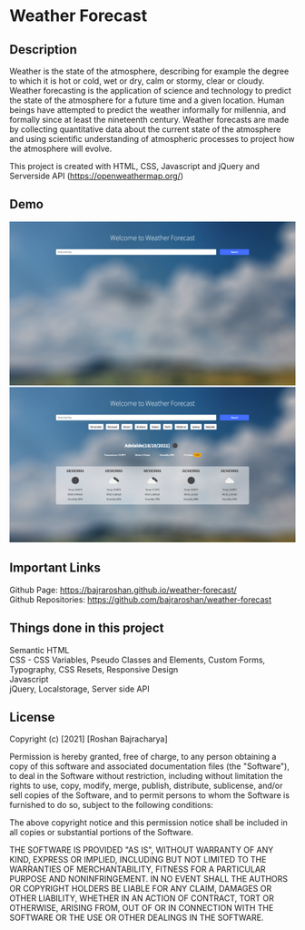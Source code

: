 # Weather Forecast

## Description
Weather is the state of the atmosphere, describing for example the degree to which it is hot or cold, wet or dry, calm or stormy, clear or cloudy. Weather forecasting is the application of science and technology to predict the state of the atmosphere for a future time and a given location. Human beings have attempted to predict the weather informally for millennia, and formally since at least the nineteenth century. Weather forecasts are made by collecting quantitative data about the current state of the atmosphere and using scientific understanding of atmospheric processes to project how the atmosphere will evolve. 

This project is created with HTML, CSS, Javascript and jQuery and Serverside API (https://openweathermap.org/)

## Demo
![Empty Weather Forecast Page](https://github.com/bajraroshan/weather-forecast/blob/master/assets/images/weather-forecast-empty.png)
![Weather Forecast Page with data](https://github.com/bajraroshan/weather-forecast/blob/master/assets/images/weather-forecast-with-data.png)


## Important Links
Github Page: https://bajraroshan.github.io/weather-forecast/<br/>
Github Repositories: https://github.com/bajraroshan/weather-forecast

## Things done in this project
Semantic HTML<br/>
CSS - CSS Variables, Pseudo Classes and Elements, Custom Forms, Typography, CSS Resets, Responsive Design<br/>
Javascript<br />
jQuery,
Localstorage,
Server side API

## License
Copyright (c) [2021] [Roshan Bajracharya]

Permission is hereby granted, free of charge, to any person obtaining a copy
of this software and associated documentation files (the "Software"), to deal
in the Software without restriction, including without limitation the rights
to use, copy, modify, merge, publish, distribute, sublicense, and/or sell
copies of the Software, and to permit persons to whom the Software is
furnished to do so, subject to the following conditions:

The above copyright notice and this permission notice shall be included in all
copies or substantial portions of the Software.

THE SOFTWARE IS PROVIDED "AS IS", WITHOUT WARRANTY OF ANY KIND, EXPRESS OR
IMPLIED, INCLUDING BUT NOT LIMITED TO THE WARRANTIES OF MERCHANTABILITY,
FITNESS FOR A PARTICULAR PURPOSE AND NONINFRINGEMENT. IN NO EVENT SHALL THE
AUTHORS OR COPYRIGHT HOLDERS BE LIABLE FOR ANY CLAIM, DAMAGES OR OTHER
LIABILITY, WHETHER IN AN ACTION OF CONTRACT, TORT OR OTHERWISE, ARISING FROM,
OUT OF OR IN CONNECTION WITH THE SOFTWARE OR THE USE OR OTHER DEALINGS IN THE
SOFTWARE.
